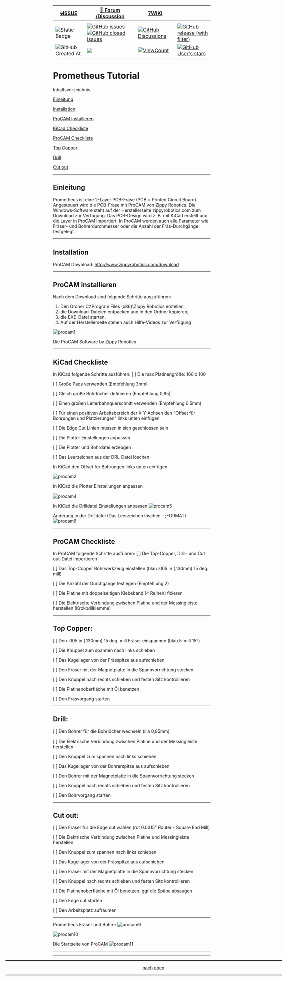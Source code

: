 <a name="oben"></a>

<div align="center">

|[:skull:ISSUE](https://github.com/frankyhub/Prometheus-Tutorial/issues?q=is%3Aissue)|[:speech_balloon: Forum /Discussion](https://github.com/frankyhub/Prometheus-Tutorial/discussions)|[:grey_question:WiKi](https://github.com/frankyhub/Prometheus-Tutorial/wiki)||
|--|--|--|--|
| | | | |
|![Static Badge](https://img.shields.io/badge/RepoNr.:-%2022-blue)|<a href="https://github.com/frankyhub/Prometheus-Tutorial/issues">![GitHub issues](https://img.shields.io/github/issues/frankyhub/Prometheus-Tutorial)![GitHub closed issues](https://img.shields.io/github/issues-closed/frankyhub/Prometheus-Tutorial)|<a href="https://github.com/frankyhub/Prometheus-Tutorial/discussions">![GitHub Discussions](https://img.shields.io/github/discussions/frankyhub/Prometheus-Tutorial)|<a href="https://github.com/frankyhub/Prometheus-Tutorial/releases">![GitHub release (with filter)](https://img.shields.io/github/v/release/frankyhub/Prometheus-Tutorial)|
|![GitHub Created At](https://img.shields.io/github/created-at/frankyhub/Prometheus-Tutorial)| <a href="https://github.com/frankyhub/Prometheus-Tutorial/pulse" alt="Activity"><img src="https://img.shields.io/github/commit-activity/m/badges/shields" />| <a href="https://github.com/frankyhub/Prometheus-Tutorial/graphs/traffic"><img alt="ViewCount" src="https://views.whatilearened.today/views/github/frankyhub/github-clone-count-badge.svg">  |<a href="https://github.com/frankyhub?tab=stars"> ![GitHub User's stars](https://img.shields.io/github/stars/frankyhub)|
</div>



# Prometheus Tutorial

Inhaltsverzeichnis

[Einleitung](/README.md#einleitung)

[Installation](/README.md#installation)

[ProCAM installieren](/README.md#procam-installieren)

[KiCad Checkliste](/README.md#kicad-checkliste)

[ProCAM Checkliste](/README.md#procam-checkliste)

[Top Copper](/README.md#top-copper)

[Drill](/README.md#drill)

[Cut out](/README.md#cut-out)


----------


## Einleitung
Prometheus ist eine 2-Layer PCB-Fräse (PCB = Printed Circuit Board). Angesteuert wird die PCB-Fräse mit ProCAM von Zippy Robotics. Die Windows-Software steht auf der Herstellerseite zippyrobotics.com zum Download zur Verfügung. Das PCB-Design wird z. B. mit KiCad erstellt und die Layer in ProCAM importiert. In ProCAM werden auch alle Parameter wie Fräser- und Bohrerdurchmesser oder die Anzahl der Fräs-Durchgänge festgelegt.

----------

## Installation
ProCAM Download: http://www.zippyrobotics.com/download

----------

## ProCAM installieren
Nach dem Download sind folgende Schritte auszuführen:
1. Den Ordner C:\Program Files (x86)\Zippy Robotics erstellen,
2. die Download-Dateien entpacken und in den Ordner kopieren,
3. die EXE-Datei starten.
4. Auf der Herstellerseite stehen auch Hilfe-Videos zur Verfügung


![procam1](/PrometeusPIC/procam1.png)

Die ProCAM Software by Zippy Robotics

----------

## KiCad Checkliste
In KiCad folgende Schritte ausführen:
[ ] Die max Platinengröße: 160 x 100

[ ] Große Pads verwenden (Empfehlung 3mm)

[ ] Gleich große Bohrlöcher definieren (Empfehlung 0,85)

[ ] Einen großen Leiterbahnquerschnitt verwenden (Empfehlung 0.5mm)

[ ] Für einen positiven Arbeitsbereich der X-Y-Achsen den "Offset für Bohrungen und Platzierungen" links unten einfügen

[ ] Die Edge Cut Linien müssen in sich geschlossen sein

[ ] Die Plotter Einstellungen anpassen

[ ] Die Plotter und Bohrdatei erzeugen

[ ] Das Leerzeichen aus der DRL-Datei löschen


In KiCad den Offset für Bohrungen links unten einfügen

![procam2](/PrometeusPIC/procam2.png)

In KiCad die Plotter Einstellungen anpassen

![procam4](/PrometeusPIC/procam4.png)

In KiCad die Drilldatei Einstellungen anpassen
![procam5](/PrometeusPIC/procam5.png)

Änderung in der Drilldatei (Das Leerzeichen löschen - ;FORMAT)
![procam6](/PrometeusPIC/procam6.png)

----------

## ProCAM Checkliste

In ProCAM folgende Schritte ausführen:
[ ] Die Top-Copper, Drill- und Cut out-Datei importieren

[ ] Das Top-Copper Bohrwerkzeug einstellen (blau .005 in (.130mm) 15 deg. mill)

[ ]  Die Anzahl der Durchgänge festlegen (Empfehlung 2)

[ ]  Die Platine mit doppelseitigen Klebeband (4 Reihen) fixieren

[ ]  Die Elektrische Verbindung zwischen Platine und der Messingleiste herstellen (Krokodilklemme)

----------

## Top Copper:
[ ]  Den .005 in (.130mm) 15 deg. mill Fräser einspannen (blau 5-mill 15°)

[ ]  Die Knuppel zum spannen nach links schieben

[ ]  Das Kugellager von der Frässpitze aus aufschieben

[ ]  Den Fräser mit der Magnetplatte in die Spannvorrichtung stecken

[ ]  Den Knuppel nach rechts schieben und festen Sitz kontrollieren

[ ]  Die Platinenoberfläche mit Öl benetzen

[ ]  Den Fräsvorgang starten

----------

## Drill:
[ ]  Den Bohrer für die Bohrlöcher wechseln (lila 0,85mm)

[ ]  Die Elektrische Verbindung zwischen Platine und der Messingleiste herstellen

[ ]  Den Knuppel zum spannen nach links schieben

[ ]  Das Kugellager von der Bohrerspitze aus aufschieben

[ ]  Den Bohrer mit der Magnetplatte in die Spannvorrichtung stecken

[ ]  Den Knuppel nach rechts schieben und festen Sitz kontrollieren

[ ]  Den Bohrvorgang starten

----------

## Cut out:
[ ]  Den Fräser für die Edge cut wählen (rot 0.0315" Router - Square End Mill)

[ ]  Die Elektrische Verbindung zwischen Platine und Messingleiste herstellen

[ ]  Den Knuppel zum spannen nach links schieben

[ ]  Das Kugellager von der Frässpitze aus aufschieben

[ ]  Den Fräser mit der Magnetplatte in die Spannvorrichtung stecken

[ ]  Den Knuppel nach rechts schieben und festen Sitz kontrollieren

[ ]  Die Platinenoberfläche mit Öl benetzen, ggf die Späne absaugen

[ ]  Den Edge cut starten

[ ]  Den Arbeitsplatz aufräumen

----------

Prometheus Fräser und Bohrer
![procam9](/PrometeusPIC/procam9.png)

![procam10](/PrometeusPIC/procam10.png)

Die Startseite von ProCAM
![procam11](/PrometeusPIC/procam11.png)

---

<div style="position:absolute; left:2cm; ">   
<ol class="breadcrumb" style="border-top: 2px solid black;border-bottom:2px solid black; height: 45px; width: 900px;"> <p align="center"><a href="#oben">nach oben</a></p></ol>
</div>  

---

